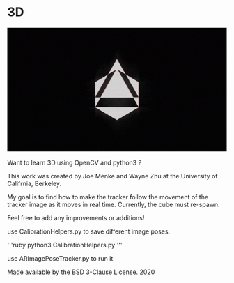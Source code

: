 # 3D

![](omni_logo.gif)

Want to learn 3D using OpenCV and python3 ?

This work was created by Joe Menke and Wayne Zhu at the University of Califrnia, Berkeley.  

My goal is to find how to make the tracker follow the movement of the tracker image as it moves in real time. Currently, the cube must re-spawn. 

Feel free to add any improvements or additions!

use CalibrationHelpers.py to save different image poses.

'''ruby
python3 CalibrationHelpers.py
'''

use ARImagePoseTracker.py to run it


Made available by the BSD 3-Clause License. 2020
